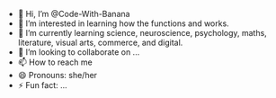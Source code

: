- 👋 Hi, I’m @Code-With-Banana
- 👀 I’m interested in learning how the functions and works.
- 🌱 I’m currently learning science, neuroscience, psychology, maths, literature, visual arts, commerce, and digital.
- 💞️ I’m looking to collaborate on ...
- 📫 How to reach me 
- 😄 Pronouns: she/her
- ⚡ Fun fact: ...

<!---
Code-With-Banana/Code-With-Banana is a ✨ special ✨ repository because its `README.md` (this file) appears on your GitHub profile.
You can click the Preview link to take a look at your changes.
--->
